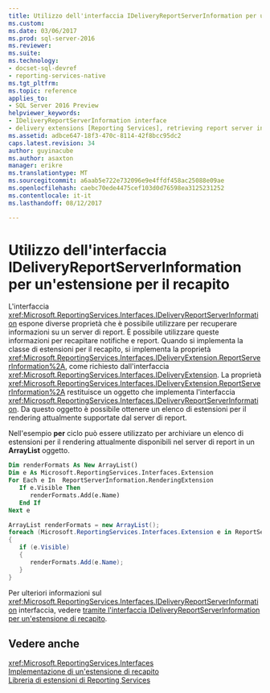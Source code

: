 ```yaml
---
title: Utilizzo dell'interfaccia IDeliveryReportServerInformation per un'estensione di recapito | Documenti Microsoft
ms.custom: 
ms.date: 03/06/2017
ms.prod: sql-server-2016
ms.reviewer: 
ms.suite: 
ms.technology:
- docset-sql-devref
- reporting-services-native
ms.tgt_pltfrm: 
ms.topic: reference
applies_to:
- SQL Server 2016 Preview
helpviewer_keywords:
- IDeliveryReportServerInformation interface
- delivery extensions [Reporting Services], retrieving report server information
ms.assetid: adbce647-18f3-470c-8114-42f8bcc95dc2
caps.latest.revision: 34
author: guyinacube
ms.author: asaxton
manager: erikre
ms.translationtype: MT
ms.sourcegitcommit: a6aab5e722e732096e9e4ffdf458ac25088e09ae
ms.openlocfilehash: caebc70ede4475cef103d0d76598ea3125231252
ms.contentlocale: it-it
ms.lasthandoff: 08/12/2017

---
```

# <a name="using-the-ideliveryreportserverinformation-interface-for-a-delivery-extension"></a>Utilizzo dell'interfaccia IDeliveryReportServerInformation per un'estensione per il recapito
  L'interfaccia <xref:Microsoft.ReportingServices.Interfaces.IDeliveryReportServerInformation> espone diverse proprietà che è possibile utilizzare per recuperare informazioni su un server di report. È possibile utilizzare queste informazioni per recapitare notifiche e report. Quando si implementa la classe di estensioni per il recapito, si implementa la proprietà <xref:Microsoft.ReportingServices.Interfaces.IDeliveryExtension.ReportServerInformation%2A>, come richiesto dall'interfaccia <xref:Microsoft.ReportingServices.Interfaces.IDeliveryExtension>. La proprietà <xref:Microsoft.ReportingServices.Interfaces.IDeliveryExtension.ReportServerInformation%2A> restituisce un oggetto che implementa l'interfaccia <xref:Microsoft.ReportingServices.Interfaces.IDeliveryReportServerInformation>. Da questo oggetto è possibile ottenere un elenco di estensioni per il rendering attualmente supportate dal server di report.  
  
 Nell'esempio **per** ciclo può essere utilizzato per archiviare un elenco di estensioni per il rendering attualmente disponibili nel server di report in un **ArrayList** oggetto.  
  
```vb  
Dim renderFormats As New ArrayList()  
Dim e As Microsoft.ReportingServices.Interfaces.Extension  
For Each e In  ReportServerInformation.RenderingExtension  
   If e.Visible Then  
      renderFormats.Add(e.Name)  
   End If  
Next e  
```  
  
```csharp  
ArrayList renderFormats = new ArrayList();  
foreach (Microsoft.ReportingServices.Interfaces.Extension e in ReportServerInformation.RenderingExtension)  
{   
   if (e.Visible)  
   {  
      renderFormats.Add(e.Name);  
   }  
}  
```  
  
 Per ulteriori informazioni sul <xref:Microsoft.ReportingServices.Interfaces.IDeliveryReportServerInformation> interfaccia, vedere [tramite l'interfaccia IDeliveryReportServerInformation per un'estensione di recapito](../../../reporting-services/extensions/delivery-extension/using-the-ideliveryreportserverinformation-interface-for-a-delivery-extension.md).  
  
## <a name="see-also"></a>Vedere anche  
 <xref:Microsoft.ReportingServices.Interfaces>   
 [Implementazione di un'estensione di recapito](../../../reporting-services/extensions/delivery-extension/implementing-a-delivery-extension.md)   
 [Libreria di estensioni di Reporting Services](../../../reporting-services/extensions/reporting-services-extension-library.md)  
  
  
